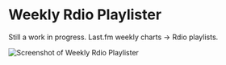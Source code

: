 # Weekly Rdio Playlister

Still a work in progress. Last.fm weekly charts -> Rdio playlists.

![Screenshot of Weekly Rdio Playlister](http://github.com/moneypenny/weekly-rdio-playlister/raw/master/screenshot.png)
